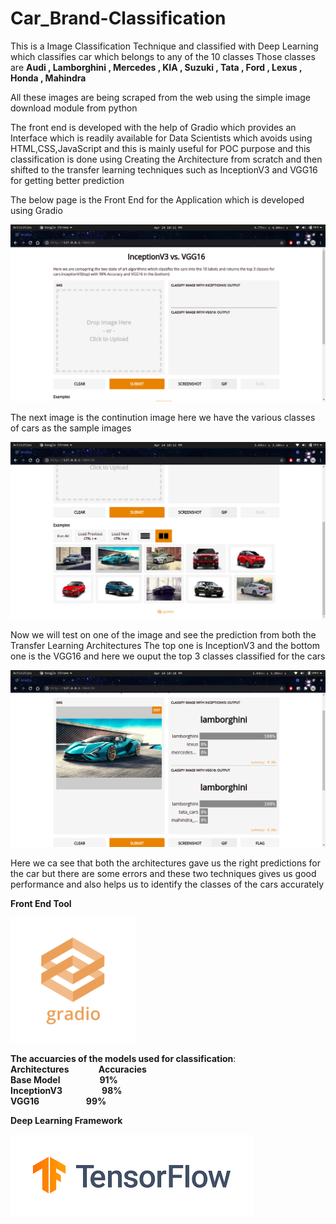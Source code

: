 # Car_Brand-Classification
This is a Image Classification Technique and classified with Deep Learning which classifies car which belongs to any of the 10 classes
Those classes are <b>Audi , Lamborghini , Mercedes , KIA , Suzuki , Tata , Ford , Lexus , Honda , Mahindra</b>

All these images are being scraped from the web using the simple image download module from python

The front end is developed with the help of Gradio which provides an Interface which is readily available for Data Scientists which avoids using HTML,CSS,JavaScript and this is mainly useful for POC purpose and this classification is done using Creating the Architecture from scratch and then shifted to the transfer learning techniques such as InceptionV3 and VGG16 for getting better prediction

The below page is the Front End for the Application which is developed using Gradio

<img src = "fend.png">

The next image is the continution image here we have the various classes of cars as the sample images

<img src = "fe1.png">


Now we will test on one of the image and see the prediction from both the Transfer Learning Architectures
The top one is InceptionV3 and the bottom one is the VGG16 and here we ouput the top 3 classes classified for the cars

<img src="lamb1.png">


Here we ca see that both the architectures gave us the right predictions for the car but there are some errors and these two techniques gives us good performance and also helps us to identify the classes of the cars accurately

<b>Front End Tool</b>

<img src= "gradio.png">

<b>The accuarcies of the models used for classification</b>: <br>
<b>Architectures</b>&nbsp;&nbsp;&nbsp;&nbsp;&nbsp;&nbsp;&nbsp;&nbsp;&nbsp;&nbsp;&nbsp;      <b>Accuracies</b><br>
<b>Base Model</b>&nbsp;&nbsp;&nbsp;&nbsp;&nbsp;&nbsp;&nbsp;&nbsp;&nbsp;&nbsp;&nbsp;&nbsp;&nbsp;&nbsp;&nbsp;          <b>91%</b>  <br>
<b>InceptionV3</b>&nbsp;&nbsp;&nbsp;&nbsp;&nbsp;&nbsp;&nbsp;&nbsp;&nbsp;&nbsp;&nbsp;&nbsp;&nbsp;&nbsp;&nbsp;      <b>98%</b> <br>
<b>VGG16</b>&nbsp;&nbsp;&nbsp;&nbsp;&nbsp;&nbsp;&nbsp;&nbsp;&nbsp;&nbsp;&nbsp;&nbsp;&nbsp;&nbsp;&nbsp;&nbsp;&nbsp;&nbsp;                  <b>99%</b>


<b>Deep Learning Framework </b>

<img src="tf.png">

